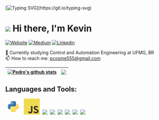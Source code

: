 [![Typing SVG](https://readme-typing-svg.herokuapp.com?font=Courier+new&color=%23808080&size=40&width=800&duration=6969&lines=Welcome+to+my+profile!)](https://git.io/typing-svg)
# <img src="https://raw.githubusercontent.com/iampavangandhi/iampavangandhi/master/gifs/Hi.gif" width="30px"> Hi there, I'm Kevin

[![Website](https://img.shields.io/badge/kevinfeng.ga-grey?style=for-the-badge&url=https%3A%2F%2Fkevinfeng.ga)](https://kevinfeng.ga/)
[![Medium](https://img.shields.io/badge/Medium-black?style=for-the-badge&logo=medium&logoColor=white&link=https://medium.com/@kevinfeng-cs88)](https://medium.com/@kevinfeng-cs88)
[![Linkedin](https://img.shields.io/badge/LinkedIn-blue?style=for-the-badge&logo=linkedin&labelColor=blue&link=https://www.linkedin.com/in/kevin-feng-87a174202/)](https://www.linkedin.com/in/kevin-feng-87a174202/)

:school: Currently studying Control and Automation Engineering at UFMG, BR</br>
:mailbox: How to reach me: <a href="pcosme555@gmail.com">pcosme555@gmail.com</a>

| <a href="https://github.com/anuraghazra/github-readme-stats"><img align="center" src="https://github-readme-stats.vercel.app/api?username=PedroCosme&theme=github_dark&hide=contribs,issues&show_icons=true&hide_border=true" alt="Pedro's github stats" /></a> | <a href="https://github.com/anuraghazra/github-readme-stats"><img align="center" src="https://github-readme-stats.vercel.app/api/top-langs/?username=PedroCosme&theme=github_dark&layout=compact&hide_border=true" /></a> |
| ------------- | ------------- |

## Languages and Tools:
<div>
  <img width=50px src="https://raw.githubusercontent.com/github/explore/80688e429a7d4ef2fca1e82350fe8e3517d3494d/topics/python/python.png">&nbsp;
  <img width=50px src="https://raw.githubusercontent.com/github/explore/80688e429a7d4ef2fca1e82350fe8e3517d3494d/topics/javascript/javascript.png">&nbsp;
  <img width=50px src="https://upload.wikimedia.org/wikipedia/commons/1/18/C_Programming_Language.svg">&nbsp;
  <img width=50px src="https://upload.wikimedia.org/wikipedia/commons/thumb/d/d5/Rust_programming_language_black_logo.svg/1024px-Rust_programming_language_black_logo.svg.png">&nbsp;
  <img width=50px src="https://upload.wikimedia.org/wikipedia/commons/3/32/OpenCV_Logo_with_text_svg_version.svg">&nbsp;
  <img width=50px src="https://upload.wikimedia.org/wikipedia/commons/thumb/1/1b/R_logo.svg/2560px-R_logo.svg.png">&nbsp;
  <img width=50px src="https://encrypted-tbn0.gstatic.com/images?q=tbn:ANd9GcQt5iGGIZHHvZBaHsZf_EqDc_Fyoy7mKOXoNoBWpRzzDtVWQS5r75LcY7GsvdEH5Hv3UG8&usqp=CAU">&nbsp;
  <img width=50px src="https://cdn-icons-png.flaticon.com/512/518/518713.png">&nbsp;
</div>

</br>
